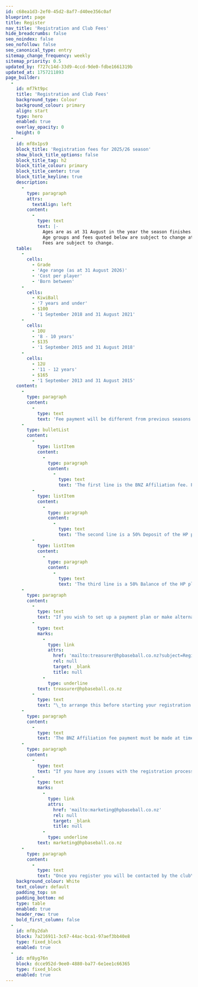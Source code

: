 ```yaml
---
id: c68ea1d3-2ef0-45d2-8af7-d40ee356c0af
blueprint: page
title: Register
nav_title: 'Registration and Club Fees'
hide_breadcrumbs: false
seo_noindex: false
seo_nofollow: false
seo_canonical_type: entry
sitemap_change_frequency: weekly
sitemap_priority: 0.5
updated_by: f727c14d-33d9-4ccd-9de0-fdbe1661319b
updated_at: 1757211893
page_builder:
  -
    id: mf7kt9pc
    title: 'Registration and Club Fees'
    background_type: Colour
    background_colour: primary
    align: start
    type: hero
    enabled: true
    overlay_opacity: 0
    height: 0
  -
    id: mf8x1ps9
    block_title: 'Registration fees for 2025/26 season'
    show_block_title_options: false
    block_title_tag: h2
    block_title_colour: primary
    block_title_center: true
    block_title_keyline: true
    description:
      -
        type: paragraph
        attrs:
          textAlign: left
        content:
          -
            type: text
            text: |-
              Ages are as at 31 August in the year the season finishes.
              Age groups and fees quoted below are subject to change at any time.
              Fees are subject to change.
    table:
      -
        cells:
          - Grade
          - 'Age range (as at 31 August 2026)'
          - 'Cost per player'
          - 'Born between'
      -
        cells:
          - KiwiBall
          - '7 years and under'
          - $100
          - '1 September 2018 and 31 August 2021'
      -
        cells:
          - 10U
          - '8 - 10 years'
          - $135
          - '1 September 2015 and 31 August 2018'
      -
        cells:
          - 12U
          - '11 - 12 years'
          - $165
          - '1 September 2013 and 31 August 2015'
    content:
      -
        type: paragraph
        content:
          -
            type: text
            text: 'Fee payment will be different from previous seasons. Previously the club took the BNZ affiliation fee portion and paid this to BNZ on your behalf. This is now being paid directly to BNZ at the time of registration. When you get to the end of the registration form there will be 3 payment lines visible (based on the age of the player being registered)'
      -
        type: bulletList
        content:
          -
            type: listItem
            content:
              -
                type: paragraph
                content:
                  -
                    type: text
                    text: 'The first line is the BNZ Affiliation fee. Payment for this is required at time of registration'
          -
            type: listItem
            content:
              -
                type: paragraph
                content:
                  -
                    type: text
                    text: 'The second line is a 50% Deposit of the HP player fee. Payment for this is required at time of registration'
          -
            type: listItem
            content:
              -
                type: paragraph
                content:
                  -
                    type: text
                    text: 'The third line is a 50% Balance of the HP player fee. Payment for this is optional at time of registration. If not paid at the time of registration, the balance of fees is required to be paid by 4/10/25.'
      -
        type: paragraph
        content:
          -
            type: text
            text: "If you wish to set up a payment plan or make alternative arrangements for payment, please email\_"
          -
            type: text
            marks:
              -
                type: link
                attrs:
                  href: 'mailto:treasurer@hpbaseball.co.nz?subject=Registration%20fee%20payment%20program'
                  rel: null
                  target: _blank
                  title: null
              -
                type: underline
            text: treasurer@hpbaseball.co.nz
          -
            type: text
            text: "\_to arrange this before starting your registration. You will be provided a promo code so you can register and checkout without paying the required 50% deposit."
      -
        type: paragraph
        content:
          -
            type: text
            text: 'The BNZ Affiliation fee payment must be made at time of registration. We are not able to provide alternative payment options on this'
      -
        type: paragraph
        content:
          -
            type: text
            text: "If you have any issues with the registration process, or if you have any questions. Please reach out for assistance.\_"
          -
            type: text
            marks:
              -
                type: link
                attrs:
                  href: 'mailto:marketing@hpbaseball.co.nz'
                  rel: null
                  target: _blank
                  title: null
              -
                type: underline
            text: marketing@hpbaseball.co.nz
      -
        type: paragraph
        content:
          -
            type: text
            text: "Once you register you will be contacted by the club\_with information on Spring Training and also the plans for the season ahead.\_"
    background_colour: White
    text_colour: default
    padding_top: sm
    padding_bottom: md
    type: table
    enabled: true
    header_row: true
    bold_first_column: false
  -
    id: mf8y2dah
    block: 7a216911-3c67-44ac-bca1-97aef3bb40e8
    type: fixed_block
    enabled: true
  -
    id: mf8yg76n
    block: dcce952d-9ee0-4880-ba77-6e1ee1c66365
    type: fixed_block
    enabled: true
---
```

